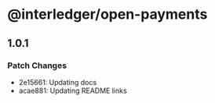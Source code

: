 # @interledger/open-payments

## 1.0.1

### Patch Changes

- 2e15661: Updating docs
- acae881: Updating README links
